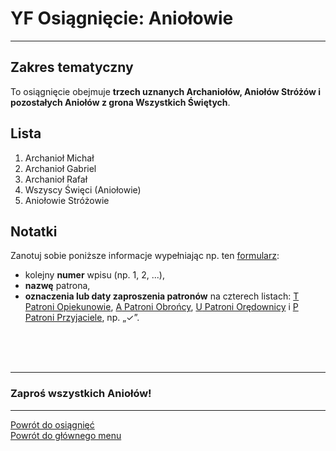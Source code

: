 # <span class="status status-list"><span class="status status-list">YF</span> Osiągnięcie: Aniołowie</span>
---
## Zakres tematyczny
To osiągnięcie obejmuje **trzech uznanych Archaniołów, Aniołów Stróżów i pozostałych Aniołów z grona Wszystkich Świętych**.
## Lista
1. Archanioł Michał
1. Archanioł Gabriel
1. Archanioł Rafał
1. Wszyscy Święci (Aniołowie)
1. Aniołowie Stróżowie
## Notatki
Zanotuj sobie poniższe informacje wypełniając np. ten [formularz](../../pl/pdf/lista_v1_yd_swieta_rodzina_ye_ewangelisci_yf_aniolowie.pdf):
- kolejny **numer** wpisu (np. 1, 2, ...),
- **nazwę** patrona,
- **oznaczenia lub daty zaproszenia patronów** na czterech listach: [<span class="status status-list"><span class="status status-yellow">T</span> Patroni Opiekunowie</span>](patroni_opiekunowie.md), [<span class="status status-list"><span class="status status-blue">A</span> Patroni Obrońcy</span>](patroni_obroncy.md), [<span class="status status-list"><span class="status status-red">U</span> Patroni Orędownicy</span>](patroni_oredownicy.md) i [<span class="status status-list"><span class="status status-white">P</span> Patroni Przyjaciele</span>](patroni_przyjaciele.md), np.  „✓”.
<br />
<br />
<br />

---
### Zaproś wszystkich Aniołów!

---
[Powrót do osiągnięć](jak_zdobywac_osiagniecia.md)  
[Powrót do głównego menu](index.md)
